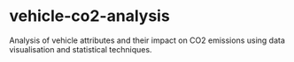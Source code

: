 # vehicle-co2-analysis
Analysis of vehicle attributes and their impact on CO2 emissions using data visualisation and statistical techniques.
